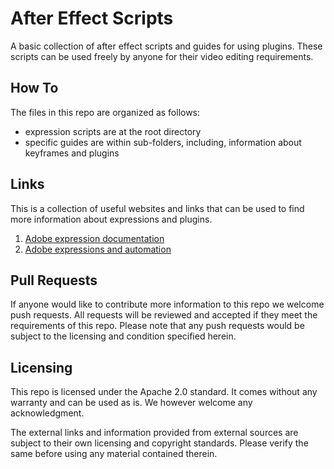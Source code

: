 # After Effect Scripts
A basic collection of after effect scripts and guides for using plugins. These scripts can be used freely by anyone for their video editing requirements.

## How To

The files in this repo are organized as follows:

- expression scripts are at the root directory
- specific guides are within sub-folders, including, information about keyframes and plugins

## Links

This is a collection of useful websites and links that can be used to find more information about expressions and plugins.

1. [Adobe expression documentation](https://helpx.adobe.com/in/after-effects/using/expression-language-reference.html)
2. [Adobe expressions and automation](https://helpx.adobe.com/in/after-effects/using/expression-basics.html)

## Pull Requests

If anyone would like to contribute more information to this repo we welcome push requests. All requests will be reviewed and accepted if they meet the requirements of this repo. Please note that any push requests would be subject to the licensing and condition specified herein.

## Licensing

This repo is licensed under the Apache 2.0 standard. It comes without any warranty and can be used as is. We however welcome any acknowledgment.

The external links and information provided from external sources are subject to their own licensing and copyright standards. Please verify the same before using any material contained therein.
